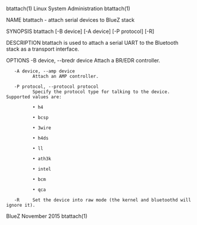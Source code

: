 btattach(1)                                                                                                                                   Linux System Administration                                                                                                                                   btattach(1)

NAME
       btattach - attach serial devices to BlueZ stack

SYNOPSIS
       btattach [-B device] [-A device] [-P protocol] [-R]

DESCRIPTION
       btattach is used to attach a serial UART to the Bluetooth stack as a transport interface.

OPTIONS
       -B device, --bredr device
              Attach a BR/EDR controller.

       -A device, --amp device
              Attach an AMP controller.

       -P protocol, --protocol protocol
              Specify the protocol type for talking to the device.  Supported values are:

              • h4

              • bcsp

              • 3wire

              • h4ds

              • ll

              • ath3k

              • intel

              • bcm

              • qca

       -R     Set the device into raw mode (the kernel and bluetoothd will ignore it).

BlueZ                                                                                                                                                November 2015                                                                                                                                          btattach(1)
